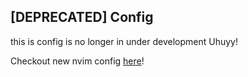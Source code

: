 ## [DEPRECATED] Config

this is config is no longer in under development Uhuyy!

Checkout new nvim config [here](https://github.com/asfung/configuration/tree/main/nvim)!
